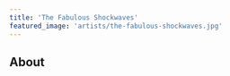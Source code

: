 ```yaml
---
title: 'The Fabulous Shockwaves'
featured_image: 'artists/the-fabulous-shockwaves.jpg'
---
```


## About


